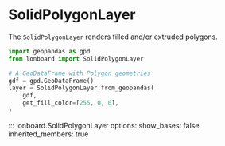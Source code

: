 # SolidPolygonLayer

The `SolidPolygonLayer` renders filled and/or extruded polygons.

```py
import geopandas as gpd
from lonboard import SolidPolygonLayer

# A GeoDataFrame with Polygon geometries
gdf = gpd.GeoDataFrame()
layer = SolidPolygonLayer.from_geopandas(
    gdf,
    get_fill_color=[255, 0, 0],
)
```

::: lonboard.SolidPolygonLayer
    options:
      show_bases: false
      inherited_members: true
